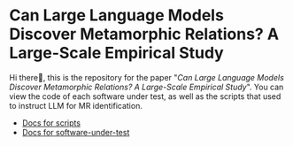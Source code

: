 # Can Large Language Models Discover Metamorphic Relations? A Large-Scale Empirical Study

Hi there👋, this is the repository for the paper "*Can Large Language Models Discover Metamorphic Relations? A Large-Scale Empirical Study*". You can view the code of each software under test, as well as the scripts that used to instruct LLM for MR identification.

- [Docs for scripts](./scripts/README.md)
- [Docs for software-under-test](./software-under-test/README.md)
